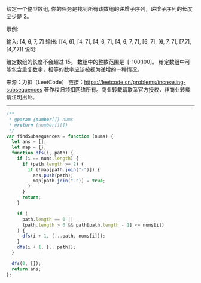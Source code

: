 给定一个整型数组, 你的任务是找到所有该数组的递增子序列，递增子序列的长度至少是 2。

示例:

输入: [4, 6, 7, 7]
输出: [[4, 6], [4, 7], [4, 6, 7], [4, 6, 7, 7], [6, 7], [6, 7, 7], [7,7], [4,7,7]]
说明:

给定数组的长度不会超过 15。
数组中的整数范围是  [-100,100]。
给定数组中可能包含重复数字，相等的数字应该被视为递增的一种情况。

来源：力扣（LeetCode）
链接：https://leetcode.cn/problems/increasing-subsequences
著作权归领扣网络所有。商业转载请联系官方授权，非商业转载请注明出处。

---

```javascript
/**
 * @param {number[]} nums
 * @return {number[][]}
 */
var findSubsequences = function (nums) {
  let ans = [];
  let map = {};
  function dfs(i, path) {
    if (i == nums.length) {
      if (path.length >= 2) {
        if (!map[path.join("-")]) {
          ans.push(path);
          map[path.join("-")] = true;
        }
      }
      return;
    }

    if (
      path.length == 0 ||
      (path.length > 0 && path[path.length - 1] <= nums[i])
    ) {
      dfs(i + 1, [...path, nums[i]]);
    }
    dfs(i + 1, [...path]);
  }

  dfs(0, []);
  return ans;
};
```
